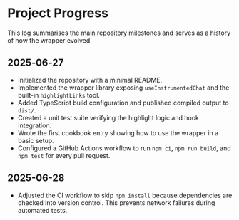 # Project Progress

This log summarises the main repository milestones and serves as a history of how the wrapper evolved.

## 2025‑06‑27
- Initialized the repository with a minimal README.
- Implemented the wrapper library exposing `useInstrumentedChat` and the built-in `highlightLinks` tool.
- Added TypeScript build configuration and published compiled output to `dist/`.
- Created a unit test suite verifying the highlight logic and hook integration.
- Wrote the first cookbook entry showing how to use the wrapper in a basic setup.
- Configured a GitHub Actions workflow to run `npm ci`, `npm run build`, and `npm test` for every pull request.

## 2025-06-28
- Adjusted the CI workflow to skip `npm install` because dependencies are checked
  into version control. This prevents network failures during automated tests.
